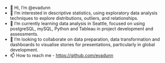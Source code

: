 - 👋 Hi, I’m @evadunn
- 👀 I’m interested in descriptive statistics, using exploratory data analysis techniques to explore distributions, outliers, and relationships.
- 🌱 I’m currently learning data analysis in Seattle, focused on using postgreSQL, mySQL, Python and Tableau in project development and assessments. 
- 💞️ I’m looking to collaborate on data preparation, data transformation and dashboards to visualise stories for presentations, particularly in global development.
- 📫 How to reach me - https://github.com/evadunn
<!---
evadunn/evadunn is a ✨ special ✨ repository because its `README.md` (this file) appears on your GitHub profile.
You can click the Preview link to take a look at your changes.
--->
